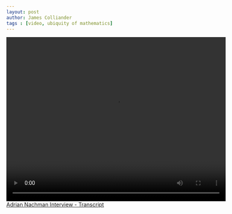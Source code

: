 ```yaml
---
layout: post
author: James Colliander
tags : [video, ubiquity of mathematics]
---
```


 <video controls height="432" width="576">
    <source src="https://share.math.toronto.edu/users/rcerezo/7b36ef3d2f00a1d6e9e3b1c9da202e25.mp4" type='video/mp4;codecs="avc1.42E01E,mp4a.40.2"'>
    <source src="https://share.math.toronto.edu/users/rcerezo/4c3571a8dc392c0ea096c39d32a18349.ogg" type='video/ogg;codecs="theora,vorbis"'>
    <source src="https://share.math.toronto.edu/users/rcerezo/2bc5216c01567bf7320b130d2b9f12db.webm" type='video/webm; codecs="vp8,vorbis"'>
    Your browser does not support the &lt;video&gt; tag.
  </video>
<br>
<a href='http://blog.math.toronto.edu/colliand/files/2013/05/Adrian-Nachman-Interview-Transcript.pdf'>Adrian Nachman Interview - Transcript</a>